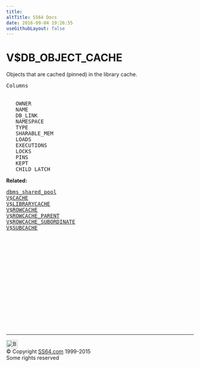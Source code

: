 ```yaml
---
title:
altTitle: SS64 Docs
date: 2016-09-04 19:26:55
useGithubLayout: false
---
```

<!-- #BeginLibraryItem "/Library/head_orav.lbi" --><!-- #EndLibraryItem --><h1>V$DB_OBJECT_CACHE </h1>  
 <p> Objects that are cached (pinned) in the library cache.</p> 
 
<pre>Columns

 
   OWNER
   NAME
   DB_LINK
   NAMESPACE
   TYPE
   SHARABLE_MEM
   LOADS
   EXECUTIONS
   LOCKS
   PINS
   KEPT
   CHILD_LATCH
</pre>
<p><b>Related:</b></p><pre><a href="../orap/DBMS_SHARED_POOL.html">dbms_shared_pool</a>
<a href="V$CACHE.html">V$CACHE</a>
<a href="V$LIBRARYCACHE.html">V$LIBRARYCACHE</a> 
<a href="V$ROWCACHE.html">V$ROWCACHE</a> 
<a href="V$ROWCACHE_PARENT.html">V$ROWCACHE_PARENT</a> 
<a href="V$ROWCACHE_SUBORDINATE.html">V$ROWCACHE_SUBORDINATE</a> 
<a href="V$SUBCACHE.html">V$SUBCACHE</a> </pre><!-- #BeginLibraryItem "/Library/foot_orad.lbi" --><p>
<!-- oracle-footer -->
<ins class="adsbygoogle" style="display:inline-block;width:300px;height:250px" data-ad-client="ca-pub-6140977852749469" data-ad-slot="4275490898"></ins>
<script>
(adsbygoogle = window.adsbygoogle || []).push({});
</script></p>
<hr>
<div id="bl" class="footer"><a href="V$DB_OBJECT_CACHE.html#"><img src="../images/top.png" width="30" height="22" alt="Back to the Top"></a></div>
<div id="br" class="footer, tagline">© Copyright <a href="../index.html">SS64.com</a> 1999-2015<br>
Some rights reserved</div>
<!-- #EndLibraryItem -->

